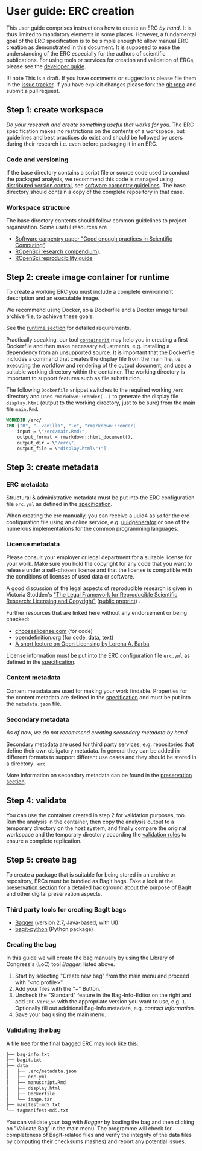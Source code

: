 # User guide: ERC creation

This user guide comprises instructions how to create an ERC _by hand_.
It is thus limited to mandatory elements in some places.
However, a fundamental goal of the ERC specification is to be simple enough to allow manual ERC creation as demonstrated in this document.
It is supposed to ease the understanding of the ERC especially for the authors of scientific publications.
For using tools or services for creation and validation of ERCs, please see the [developer guide](../dev-guide/index.md).

!!! note
    This is a draft.
    If you have comments or suggestions please file them in the <a href="https://github.com/o2r-project/erc-spec/issues">issue tracker</a>.
    If you have explicit changes please fork the <a href="https://github.com/o2r-project/erc-spec">git repo</a> and submit a pull request.

## Step 1: create workspace

_Do your research and create something useful that works for you._
The ERC specification makes no restrictions on the contents of a workspace, but guidelines and best practices do exist and should be followed by users during their research i.e. even before packaging it in an ERC.

### Code and versioning

If the base directory contains a script file or source code used to conduct the packaged analysis, we recommend this code is managed using [distributed version control](https://en.wikipedia.org/wiki/Distributed_version_control), see [software carpentry guidelines](https://github.com/swcarpentry/good-enough-practices-in-scientific-computing/blob/gh-pages/index.md#keeping-track-of-changes).
The base directory should contain a copy of the complete repository in that case.

### Workspace structure

The base directory contents should follow common guidelines to project organisation.
Some useful resources are

- [Software carpentry paper "Good enough practices in Scientific Computing"](https://github.com/swcarpentry/good-enough-practices-in-scientific-computing/blob/gh-pages/index.md#project-organization)
- [ROpenSci research compendium](https://github.com/ropensci/rrrpkg)).
- [ROpenSci reproducibility guide](https://ropensci.github.io/reproducibility-guide/sections/introduction)

## Step 2: create image container for runtime

To create a working ERC you must include a complete environment description and an executable image.

We recommend using Docker, so a Dockerfile and a Docker image tarball archive file, to achieve these goals.

See the [runtime section](../spec/index.md#untime-manifest-and-image) for detailed requirements.

Practically speaking, our tool [`containerit`](https://o2r.info/containerit/) may help you in creating a first Dockerfile and then make necessary adjustments, e.g. installing a dependency from an unsupported source.
It is important that the Dockerfile includes a command that creates the display file from the main file, i.e. executing the workflow and rendering of the output document, and uses a suitable working directory within the container.
The working directory is important to support features such as file substitution.

The following `Dockerfile` snippet switches to the required working `/erc` directory and uses `rmarkdown::render(..)` to generate the display file `display.html` (output to the working directory, just to be sure) from the main file `main.Rmd`.

```Dockerfile
WORKDIR /erc/
CMD ["R", "--vanilla", "-e", "rmarkdown::render(
    input = \"/erc/main.Rmd\",
    output_format = rmarkdown::html_document(),
    output_dir = \"/erc\",
    output_file = \"display.html\")"]
```

## Step 3: create metadata

### ERC metadata

Structural & administrative metadata must be put into the ERC configuration file `erc.yml` as defined in the [specification](../spec/index.md#erc-configuration-file).

When creating the erc manually, you can receive a uuid4 as `id` for the erc configuration file using an online service, e.g. [uuidgenerator](https://www.uuidgenerator.net/version4) or one of the numerous implementations for the common programming languages.

### License metadata

Please consult your employer or legal department for a suitable license for your work.
Make sure you hold the copyright for any code that you want to release under a self-chosen license and that the license is compatible with the conditions of licenses of used data or software.

A good discussion of the legal aspects of reproducible research is given in Victoria Stodden's ["The Legal Framework for Reproducible Scientific Research: Licensing and Copyright"](https://aip.scitation.org/doi/pdf/10.1109/MCSE.2009.19) ([public preprint](https://web.stanford.edu/~vcs/papers/LFRSR12012008.pdf)) .

Further resources that are linked here without any endorsement or being checked:

- [choosealicense.com](https://choosealicense.com) (for code)
- [opendefinition.org](http://opendefinition.org) (for code, data, text)
- [A short lecture on Open Licensing by Lorena A. Barba](https://speakerdeck.com/labarba/a-short-lecture-on-open-licensing)

License information must be put into the ERC configuration file `erc.yml` as defined in the [specification](../spec/index.md#erc-configuration-file).

### Content metadata

Content metadata are used for making your work findable.
Properties for the content metadata are defined in the [specification](../spec/index.md#content-metadata) and must be put into the `metadata.json` file.

### Secondary metadata

_As of now, we do not recommend creating secondary metadata by hand._

Secondary metadata are used for third party services, e.g. repositories that define their own obligatory metadata.
In general they can be added in different formats to support different use cases and they should be stored in a directory `.erc`.

More information on secondary metadata can be found in the [preservation section](../spec/index.md#preservation-of-erc).

## Step 4: validate

You can use the container created in step 2 for validation purposes, too.
Run the analysis in the container, then copy the analysis output to a temporary directory on the host system, and finally compare the original workspace and the temporary directory according the [validation rules](../spec/index.md#validation) to ensure a complete replication.

## Step 5: create bag

To create a package that is suitable for being stored in an archive or repository, ERCs must be bundled as BagIt bags.
Take a look at the [preservation section](../spec/index.md#preservation-of-erc) for a detailed background about the purpose of BagIt and other digital preservation aspects.

### Third party tools for creating BagIt bags

- [Bagger](https://github.com/LibraryOfCongress/bagger) (version 2.7, Java-based, with UI)
- [bagit-python](https://libraryofcongress.github.io/bagit-python/) (Python package)

### Creating the bag

In this guide we will create the bag manually by using the Library of Congress's (LoC) tool _Bagger_, listed above.

1. Start by selecting "Create new bag" from the main menu and proceed with "&lt;no profile&gt;".
2. Add your files with the "+" Button.
3. Uncheck the "Standard" feature in the Bag-Info-Editor on the right and add `ERC-Version` with the appropriate version you want to use, e.g. `1`. Optionally fill out additional Bag-Info metadata, e.g. _contact information_.
4. Save your bag using the main menu.

### Validating the bag

A file tree for the final bagged ERC may look like this:

```txt
├── bag-info.txt
├── bagit.txt
├── data
│   ├── .erc/metadata.json
│   ├── erc.yml
│   ├── manuscript.Rmd
│   ├── display.html
│   ├── Dockerfile
│   └── image.tar
├── manifest-md5.txt
└── tagmanifest-md5.txt
```

You can validate your bag with _Bagger_ by loading the bag and then clicking on "Validate Bag" in the main menu.
The programme will check for completeness of BagIt-related files and verify the integrity of the data files by computing their checksums (hashes) and report any potential issues.
